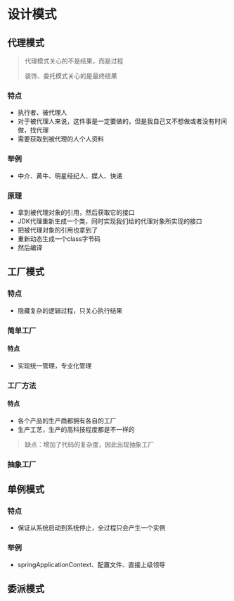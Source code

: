 

# 设计模式

## 代理模式

> 代理模式关心的不是结果，而是过程
>
> 装饰、委托模式关心的是最终结果

### 特点

* 执行者、被代理人
* 对于被代理人来说，这件事是一定要做的，但是我自己又不想做或者没有时间做，找代理
* 需要获取到被代理的人个人资料

### 举例

* 中介、黄牛、明星经纪人、媒人、快递

### 原理

* 拿到被代理对象的引用，然后获取它的接口
* JDK代理重新生成一个类，同时实现我们给的代理对象所实现的接口
* 把被代理对象的引用也拿到了
* 重新动态生成一个class字节码
* 然后编译

## 工厂模式

### 特点

* 隐藏复杂的逻辑过程，只关心执行结果

###  简单工厂

#### 特点

* 实现统一管理，专业化管理

### 工厂方法

#### 特点

* 各个产品的生产商都拥有各自的工厂
* 生产工艺，生产的高科技程度都是不一样的

>缺点：增加了代码的复杂度，因此出现抽象工厂

### 抽象工厂



## 单例模式

### 特点

* 保证从系统启动到系统停止，全过程只会产生一个实例

### 举例

* springApplicationContext、配置文件、直接上级领导

## 委派模式



